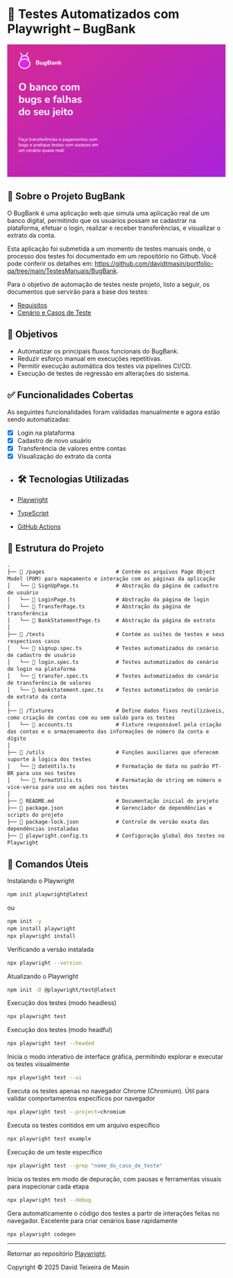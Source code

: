 # 🧪 Testes Automatizados com Playwright – BugBank

<img src="https://github.com/davidtmasin/portfolio-qa/blob/main/.medias/media-bugbank.png">

## 📌 Sobre o Projeto BugBank

O BugBank é uma aplicação web que simula uma aplicação real de um banco digital, permitindo que os usuários possam se cadastrar na plataforma, efetuar o login, realizar e receber transferências, e visualizar o extrato da conta.

Esta aplicação foi submetida a um momento de testes manuais onde, o processo dos testes foi documentado em um repositório no Github. Você pode conferir os detalhes em: https://github.com/davidtmasin/portfolio-qa/tree/main/TestesManuais/BugBank.

Para o objetivo de automação de testes neste projeto, listo a seguir, os documentos que servirão para a base dos testes:

- [Requisitos](https://github.com/davidtmasin/portfolio-qa/blob/main/TestesManuais/BugBank/1-Requisitos-do-Projeto.md)
- [Cenário e Casos de Teste](https://github.com/davidtmasin/portfolio-qa/blob/main/TestesManuais/BugBank/3-Cenarios-e-Casos-de-Teste.md)

## 🎯 Objetivos

- Automatizar os principais fluxos funcionais do BugBank.
- Reduzir esforço manual em execuções repetitivas.
- Permitir execução automática dos testes via pipelines CI/CD.
- Execução de testes de regressão em alterações do sistema.

## ✅ Funcionalidades Cobertas

As seguintes funcionalidades foram validadas manualmente e agora estão sendo automatizadas:

- [x] Login na plataforma
- [x] Cadastro de novo usuário
- [x] Transferência de valores entre contas
- [x] Visualização do extrato da conta

- ## 🛠 Tecnologias Utilizadas

- [Playwright](https://playwright.dev/)
- [TypeScript](https://www.typescriptlang.org/)
- [GitHub Actions](https://docs.github.com/pt/actions)

## 🧪 Estrutura do Projeto

```
.
├── 📁 /pages                       # Contém os arquivos Page Object Model (POM) para mapeamento e interação com as páginas da aplicação
│   └── 🧪 SignUpPage.ts            # Abstração da página de cadastro de usuário
│   └── 🧪 LoginPage.ts             # Abstração da página de login
│   └── 🧪 TransferPage.ts          # Abstração da página de transferência
│   └── 🧪 BankStatementPage.ts     # Abstração da página de extrato
│ 
├── 📁 /tests                       # Contém as suítes de testes e seus respectivos casos
│   └── 🧪 signup.spec.ts           # Testes automatizados do cenário de cadastro de usuário
│   └── 🧪 login.spec.ts            # Testes automatizados do cenário de login na plataforma
│   └── 🧪 transfer.spec.ts         # Testes automatizados do cenário de transferência de valores
│   └── 🧪 bankstatement.spec.ts    # Testes automatizados do cenário de extrato da conta
│
├── 📁 /fixtures                    # Define dados fixos reutilizáveis, como criação de contas com ou sem saldo para os testes 
│   └── 🧪 accounts.ts              # Fixture responsável pela criação das contas e o armazenamento das informações de número da conta e dígito
│
├── 📁 /utils                       # Funções auxiliares que oferecem suporte à lógica dos testes
│   └── 🧪 dateUtils.ts             # Formatação de data no padrão PT-BR para uso nos testes
│   └── 🧪 formatUtils.ts           # Formatação de string em número e vice-versa para uso em ações nos testes
│
├── 📄 README.md                    # Documentação inicial do projeto
├── 📄 package.json                 # Gerenciador de dependências e scripts do projeto
├── 📄 package-lock.json            # Controle de versão exata das dependências instaladas
├── 📄 playwright.config.ts         # Configuração global dos testes no Playwright

```

## 🚀 Comandos Úteis

Instalando o Playwright

```bash
npm init playwright@latest


```

ou

```bash
npm init -y
npm install playwright
npx playwright install


```

Verificando a versão instalada

```bash
npx playwright --version


```

Atualizando o Playwright

```bash
npm init -D @playwright/test@latest


```

Execução dos testes (modo headless)

```bash
npx playwright test


```

Execução dos testes (modo headful)

```bash
npx playwright test --headed


```

Inicia o modo interativo de interface gráfica, permitindo explorar e executar os testes visualmente

```bash
npx playwright test --ui


```

Executa os testes apenas no navegador Chrome (Chromium). Útil para validar comportamentos específicos por navegador

```bash
npx playwright test --project=chromium


```

Executa os testes contidos em um arquivo específico

```bash
npx playwright test example


```

Execução de um teste específico

```bash
npx playwright test --grep "nome_do_caso_de_teste"


```

Inicia os testes em modo de depuração, com pausas e ferramentas visuais para inspecionar cada etapa

```bash
npx playwright test --debug


```

Gera automaticamente o código dos testes a partir de interações feitas no navegador. Excelente para criar cenários base rapidamente

```bash
npx playwright codegen


```

---

Retornar ao repositório [Playwright](https://github.com/davidtmasin/playwright).

Copyright © 2025 David Teixeira de Masin
